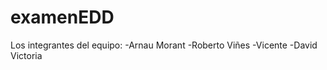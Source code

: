 # examenEDD

Los integrantes del equipo:
  -Arnau Morant
  -Roberto Viñes
  -Vicente
  -David Victoria
